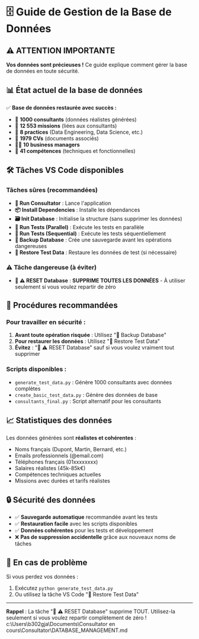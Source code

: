 # 🗄️ Guide de Gestion de la Base de Données

## ⚠️ ATTENTION IMPORTANTE

**Vos données sont précieuses !** Ce guide explique comment gérer la base de données en toute sécurité.

## 📊 État actuel de la base de données

✅ **Base de données restaurée avec succès :**
- 👥 **1000 consultants** (données réalistes générées)
- 🎯 **12 553 missions** (liées aux consultants)
- 🏢 **8 practices** (Data Engineering, Data Science, etc.)
- 📄 **1979 CVs** (documents associés)
- 👨‍💼 **10 business managers**
- 🔧 **41 compétences** (techniques et fonctionnelles)

## 🛠️ Tâches VS Code disponibles

### Tâches sûres (recommandées)
- **🚀 Run Consultator** : Lance l'application
- **📦 Install Dependencies** : Installe les dépendances
- **🗃️ Init Database** : Initialise la structure (sans supprimer les données)
- **🧪 Run Tests (Parallel)** : Exécute les tests en parallèle
- **🧪 Run Tests (Sequential)** : Exécute les tests séquentiellement
- **💾 Backup Database** : Crée une sauvegarde avant les opérations dangereuses
- **🔄 Restore Test Data** : Restaure les données de test (si nécessaire)

### ⚠️ Tâche dangereuse (à éviter)
- **🧹 ⚠️ RESET Database** : **SUPPRIME TOUTES LES DONNÉES** - À utiliser seulement si vous voulez repartir de zéro

## 🔄 Procédures recommandées

### Pour travailler en sécurité :
1. **Avant toute opération risquée** : Utilisez "💾 Backup Database"
2. **Pour restaurer les données** : Utilisez "🔄 Restore Test Data"
3. **Évitez** : "🧹 ⚠️ RESET Database" sauf si vous voulez vraiment tout supprimer

### Scripts disponibles :
- `generate_test_data.py` : Génère 1000 consultants avec données complètes
- `create_basic_test_data.py` : Génère des données de base
- `consultants_final.py` : Script alternatif pour les consultants

## 📈 Statistiques des données

Les données générées sont **réalistes et cohérentes** :
- Noms français (Dupont, Martin, Bernard, etc.)
- Emails professionnels (@email.com)
- Téléphones français (01xxxxxxxx)
- Salaires réalistes (45k-85k€)
- Compétences techniques actuelles
- Missions avec durées et tarifs réalistes

## 🔒 Sécurité des données

- ✅ **Sauvegarde automatique** recommandée avant les tests
- ✅ **Restauration facile** avec les scripts disponibles
- ✅ **Données cohérentes** pour les tests et développement
- ❌ **Pas de suppression accidentelle** grâce aux nouveaux noms de tâches

## 🚨 En cas de problème

Si vous perdez vos données :
1. Exécutez `python generate_test_data.py`
2. Ou utilisez la tâche VS Code "🔄 Restore Test Data"

---

**Rappel** : La tâche "🧹 ⚠️ RESET Database" supprime TOUT. Utilisez-la seulement si vous voulez repartir complètement de zéro !</content>
<parameter name="filePath">c:\Users\b302gja\Documents\Consultator en cours\Consultator\DATABASE_MANAGEMENT.md
